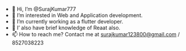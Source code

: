 - 👋 Hi, I’m @SurajKumar777
- 👀 I’m interested in Web and Application development.
- 🌱 I’m currently working as a flutter developer.
- 💞️ I’ also have brief knowledge of Reaat also.
- 📫 How to reach me? Contact me at surajkumar123800@gmail.com / 8527038223

<!---
SurajKumar777/SurajKumar777 is a ✨ special ✨ repository because its `README.md` (this file) appears on your GitHub profile.
You can click the Preview link to take a look at your changes.
--->
